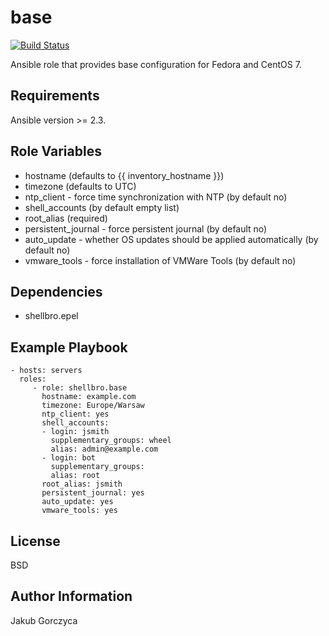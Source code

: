 base
====

[![Build Status](https://travis-ci.org/shellbro/ansible-role-base.svg?branch=master)](https://travis-ci.org/shellbro/ansible-role-base)

Ansible role that provides base configuration for Fedora and CentOS 7.

Requirements
------------

Ansible version >= 2.3.

Role Variables
--------------

- hostname (defaults to {{ inventory_hostname }})
- timezone (defaults to UTC)
- ntp_client - force time synchronization with NTP (by default no)
- shell_accounts (by default empty list)
- root_alias (required)
- persistent_journal - force persistent journal (by default no)
- auto_update - whether OS updates should be applied automatically (by default no)
- vmware_tools - force installation of VMWare Tools (by default no)

Dependencies
------------

- shellbro.epel

Example Playbook
----------------

    - hosts: servers
      roles:
         - role: shellbro.base
           hostname: example.com
           timezone: Europe/Warsaw
           ntp_client: yes
           shell_accounts:
           - login: jsmith
             supplementary_groups: wheel
             alias: admin@example.com
           - login: bot
             supplementary_groups:
             alias: root
           root_alias: jsmith
           persistent_journal: yes
           auto_update: yes
           vmware_tools: yes

License
-------

BSD

Author Information
------------------

Jakub Gorczyca
